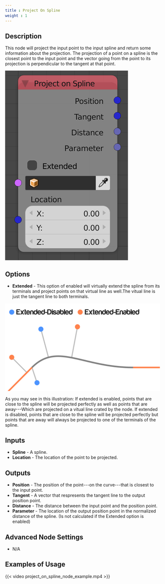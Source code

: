 ```yaml
---
title : Project On Spline
weight : 1
---
```


## Description

This node will project the input point to the input spline and return
some information about the projection. The projection of a point on a
spline is the closest point to the input point and the vector going from
the point to its projection is perpendicular to the tangent at that
point.

![image](project_on_spline_node.png)

## Options

  - **Extended** - This option of enabled will virtually extend the
    spline from its terminals and project points on that virtual line as
    well.The vitual line is just the tangent line to both terminals.

![image](project_on_spline_node_illustration.png)

As you may see in this illustration: If extended is enabled, points that
are close to the spline will be projected perfectly as well as points
that are away---Which are projected on a vitual line crated by the node.
If extended is disabled, points that are close to the spline will be
projected perfectly but points that are away will always be projected to
one of the terminals of the spline.

## Inputs

  - **Spline** - A spline.
  - **Location** - The location of the point to be projected.

## Outputs

  - **Position** - The position of the point---on the curve---that is
    closest to the input point.
  - **Tangent** - A vector that respresents the tangent line to the
    output position point.
  - **Distance** - The distance between the input point and the position
    point.
  - **Parameter** - The location of the output position point in the
    normalized distance of the spline. (Is not calculated if the
    Extended option is enabled)

## Advanced Node Settings

  - N/A

## Examples of Usage

{{< video project_on_spline_node_example.mp4 >}}
